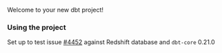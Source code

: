 Welcome to your new dbt project!

### Using the project

Set up to test issue [#4452](https://github.com/dbt-labs/dbt-core/issues/4452) against Redshift database and `dbt-core` 0.21.0 
